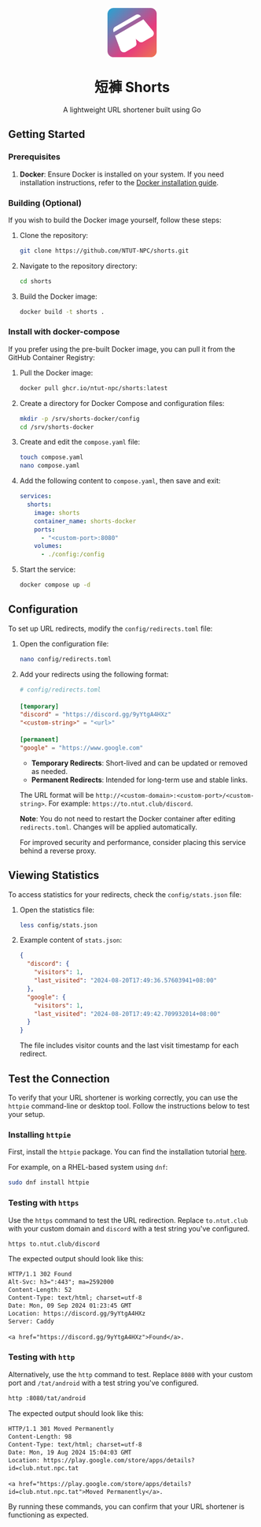 <p align="center">
  <img src="docs/shorts.png" alt="Shorts Logo" align="center" width="100" height="100">
</p>

<h1 align="center">短褲 Shorts</h1>

<p align="center">A lightweight URL shortener built using Go</p>

## Getting Started

### Prerequisites

1. **Docker**: Ensure Docker is installed on your system. If you need installation instructions, refer to the [Docker installation guide](https://docs.docker.com/engine/install/).

### Building (Optional)

If you wish to build the Docker image yourself, follow these steps:

1. Clone the repository:

    ```sh
    git clone https://github.com/NTUT-NPC/shorts.git
    ```

2. Navigate to the repository directory:

    ```sh
    cd shorts
    ```

3. Build the Docker image:

    ```sh
    docker build -t shorts .
    ```

### Install with docker-compose

If you prefer using the pre-built Docker image, you can pull it from the GitHub Container Registry:

1. Pull the Docker image:

    ```sh
    docker pull ghcr.io/ntut-npc/shorts:latest
    ```

2. Create a directory for Docker Compose and configuration files:

    ```sh
    mkdir -p /srv/shorts-docker/config
    cd /srv/shorts-docker
    ```

3. Create and edit the `compose.yaml` file:

    ```sh
    touch compose.yaml
    nano compose.yaml
    ```

4. Add the following content to `compose.yaml`, then save and exit:

    ```yaml
    services:
      shorts:
        image: shorts
        container_name: shorts-docker
        ports:
          - "<custom-port>:8080"
        volumes:
          - ./config:/config
    ```

5. Start the service:

    ```sh
    docker compose up -d
    ```

## Configuration

To set up URL redirects, modify the `config/redirects.toml` file:

1. Open the configuration file:

    ```sh
    nano config/redirects.toml
    ```

2. Add your redirects using the following format:

    ```toml
    # config/redirects.toml

    [temporary]
    "discord" = "https://discord.gg/9yYtgA4HXz"
    "<custom-string>" = "<url>"

    [permanent]
    "google" = "https://www.google.com"
    ```

   - **Temporary Redirects**: Short-lived and can be updated or removed as needed.
   - **Permanent Redirects**: Intended for long-term use and stable links.

   The URL format will be `http://<custom-domain>:<custom-port>/<custom-string>`. For example: `https://to.ntut.club/discord`.

   **Note**: You do not need to restart the Docker container after editing `redirects.toml`. Changes will be applied automatically.

   For improved security and performance, consider placing this service behind a reverse proxy.

## Viewing Statistics

To access statistics for your redirects, check the `config/stats.json` file:

1. Open the statistics file:

    ```sh
    less config/stats.json
    ```

2. Example content of `stats.json`:

    ```json
    {
      "discord": {
        "visitors": 1,
        "last_visited": "2024-08-20T17:49:36.57603941+08:00"
      },
      "google": {
        "visitors": 1,
        "last_visited": "2024-08-20T17:49:42.709932014+08:00"
      }
    }
    ```

   The file includes visitor counts and the last visit timestamp for each redirect.

## Test the Connection

To verify that your URL shortener is working correctly, you can use the `httpie` command-line or desktop tool. Follow the instructions below to test your setup.

### Installing `httpie`

First, install the `httpie` package. You can find the installation tutorial [here](https://httpie.io/).

For example, on a RHEL-based system using `dnf`:

```sh
sudo dnf install httpie
```

### Testing with `https`

Use the `https` command to test the URL redirection. Replace `to.ntut.club` with your custom domain and `discord` with a test string you've configured.

```sh
https to.ntut.club/discord
```

The expected output should look like this:

```text
HTTP/1.1 302 Found
Alt-Svc: h3=":443"; ma=2592000
Content-Length: 52
Content-Type: text/html; charset=utf-8
Date: Mon, 09 Sep 2024 01:23:45 GMT
Location: https://discord.gg/9yYtgA4HXz
Server: Caddy

<a href="https://discord.gg/9yYtgA4HXz">Found</a>.
```

### Testing with `http`

Alternatively, use the `http` command to test. Replace `8080` with your custom port and `/tat/android` with a test string you've configured.

```sh
http :8080/tat/android
```

The expected output should look like this:

```text
HTTP/1.1 301 Moved Permanently
Content-Length: 98
Content-Type: text/html; charset=utf-8
Date: Mon, 19 Aug 2024 15:04:03 GMT
Location: https://play.google.com/store/apps/details?id=club.ntut.npc.tat

<a href="https://play.google.com/store/apps/details?id=club.ntut.npc.tat">Moved Permanently</a>.
```

By running these commands, you can confirm that your URL shortener is functioning as expected.
